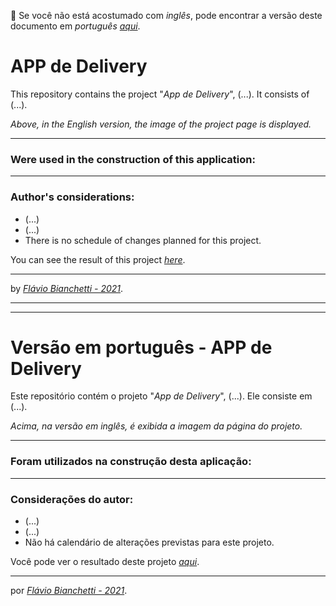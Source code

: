 :rotating_light: Se você não está acostumado com _inglês_, pode encontrar a versão deste documento em _português_ _[aqui](#versão-em-português---blockchain---frontend)_.
# APP de Delivery

This repository contains the project "_App de Delivery_", (...). It consists of (...).

_Above, in the English version, the image of the project page is displayed._

---
### Were used in the construction of this application:

<!-- <section>
  <a
    href="https://developer.mozilla.org/en-US/docs/Web/HTML"
    target="_blank">
    <img
      align="center"
      height="30"
      src="https://img.shields.io/badge/HTML5-E34F26?style=for-the-badge&logo=html5&logoColor=white"
    />
  </a>
  <a
    href="https://developer.mozilla.org/en-US/docs/Web/CSS"
    target="_blank">
    <img
      align="center"
      height="30"
      src="https://img.shields.io/badge/CSS-239120?&style=for-the-badge&logo=css3&logoColor=white"
    />
  </a>
</section> -->

---

### Author's considerations:

- (...)
- (...)
- There is no schedule of changes planned for this project.

You can see the result of this project _[here]()_.

---

by _[Flávio Bianchetti - 2021](https://github.com/flavio-bianchetti)_.


---
---

# Versão em português - APP de Delivery

Este repositório contém o projeto "_App de Delivery_", (...). Ele consiste em (...).

_Acima, na versão em inglês, é exibida a imagem da página do projeto._

---
### Foram utilizados na construção desta aplicação:

<!-- <section>
  <a
    href="https://developer.mozilla.org/en-US/docs/Web/HTML"
    target="_blank">
    <img
      align="center"
      height="30"
      src="https://img.shields.io/badge/HTML5-E34F26?style=for-the-badge&logo=html5&logoColor=white"
    />
  </a>
  <a
    href="https://developer.mozilla.org/en-US/docs/Web/CSS"
    target="_blank">
    <img
      align="center"
      height="30"
      src="https://img.shields.io/badge/CSS-239120?&style=for-the-badge&logo=css3&logoColor=white"
    />
  </a>
</section> -->

---

### Considerações do autor:

- (...)
- (...)
- Não há calendário de alterações previstas para este projeto.

Você pode ver o resultado deste projeto _[aqui]()_.

---

por _[Flávio Bianchetti - 2021](https://github.com/flavio-bianchetti)_.